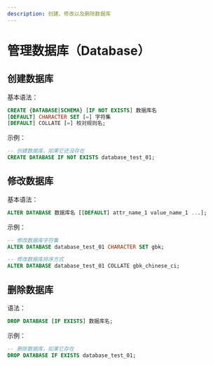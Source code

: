 ```yaml
---
description: 创建、修改以及删除数据库
---
```


# 管理数据库（Database）

## 创建数据库

基本语法：

```sql
CREATE {DATABASE|SCHEMA} [IF NOT EXISTS] 数据库名 
[DEFAULT] CHARACTER SET [=] 字符集 
[DEFAULT] COLLATE [=] 校对规则名;
```

示例：

```sql
-- 创建数据库，如果它还没存在
CREATE DATABASE IF NOT EXISTS database_test_01;
```

## 修改数据库

基本语法：

```sql
ALTER DATABASE 数据库名 [[DEFAULT] attr_name_1 value_name_1 ...];
```

示例：

```sql
-- 修改数据库字符集
ALTER DATABASE database_test_01 CHARACTER SET gbk;

-- 修改数据库排序方式
ALTER DATABASE database_test_01 COLLATE gbk_chinese_ci;
```

## 删除数据库

语法：

```sql
DROP DATABASE [IF EXISTS] 数据库名;
```

示例：

```sql
-- 删除数据库，如果它存在
DROP DATABASE IF EXISTS database_test_01;
```



